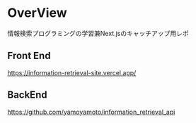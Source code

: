 # OverView

情報検索プログラミングの学習兼Next.jsのキャッチアップ用レポ

## Front End

<https://information-retrieval-site.vercel.app/>

## BackEnd

<https://github.com/yamoyamoto/information_retrieval_api>
